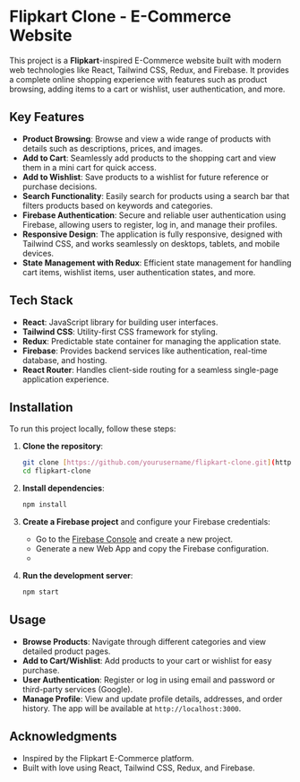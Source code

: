 # Flipkart Clone - E-Commerce Website

This project is a **Flipkart**-inspired E-Commerce website built with modern web technologies like React, Tailwind CSS, Redux, and Firebase. It provides a complete online shopping experience with features such as product browsing, adding items to a cart or wishlist, user authentication, and more.

## Key Features
- **Product Browsing**: Browse and view a wide range of products with details such as descriptions, prices, and images.
- **Add to Cart**: Seamlessly add products to the shopping cart and view them in a mini cart for quick access.
- **Add to Wishlist**: Save products to a wishlist for future reference or purchase decisions.
- **Search Functionality**: Easily search for products using a search bar that filters products based on keywords and categories.
- **Firebase Authentication**: Secure and reliable user authentication using Firebase, allowing users to register, log in, and manage their profiles.
- **Responsive Design**: The application is fully responsive, designed with Tailwind CSS, and works seamlessly on desktops, tablets, and mobile devices.
- **State Management with Redux**: Efficient state management for handling cart items, wishlist items, user authentication states, and more.

## Tech Stack
- **React**: JavaScript library for building user interfaces.
- **Tailwind CSS**: Utility-first CSS framework for styling.
- **Redux**: Predictable state container for managing the application state.
- **Firebase**: Provides backend services like authentication, real-time database, and hosting.
- **React Router**: Handles client-side routing for a seamless single-page application experience.

## Installation

To run this project locally, follow these steps:

1. **Clone the repository**:

    ```bash
    git clone [https://github.com/yourusername/flipkart-clone.git](https://github.com/shalu1529/flipkar-clone.git)
    cd flipkart-clone
    ```
2. **Install dependencies**:

    ```bash
    npm install
    ```

3. **Create a Firebase project** and configure your Firebase credentials:

   - Go to the [Firebase Console](https://console.firebase.google.com/) and create a new project.
   - Generate a new Web App and copy the Firebase configuration.
   - 
4. **Run the development server**:

    ```bash
    npm start
    ```
    
## Usage

- **Browse Products**: Navigate through different categories and view detailed product pages.
- **Add to Cart/Wishlist**: Add products to your cart or wishlist for easy purchase.
- **User Authentication**: Register or log in using email and password or third-party services (Google).
- **Manage Profile**: View and update profile details, addresses, and order history.
    The app will be available at `http://localhost:3000`.

## Acknowledgments

- Inspired by the Flipkart E-Commerce platform.
- Built with love using React, Tailwind CSS, Redux, and Firebase.
